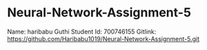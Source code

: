 # Neural-Network-Assignment-5
Name: haribabu Guthi
Student Id: 700746155
Gitlink: https://github.com/Haribabu1019/Neural-Network-Assignment-5.git

